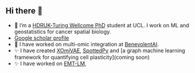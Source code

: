 ## Hi there 👋

- 🔭 I’m a [HDRUK-Turing Wellcome PhD](https://www.hdruk.ac.uk/study-and-train/study/phd/hdr-uk-turing-wellcome-phd-programme-in-health-data-science/) student at UCL. I work on ML and geostatistics for cancer spatial biology.
- [Google scholar profile](https://www.linkedin.com/in/eloise-withnell-155716ab/)
- 🌱 I have worked on multi-omic integration at [BenevolentAI](https://www.benevolent.com/). 
- ✨ I have created [XOmiVAE](https://github.com/zhangxiaoyu11/XOmiVAE), [SpottedPy](https://github.com/secrierlab/SpottedPy) and [a graph machine learning framework for quantifying cell plasticity](coming soon)
- ✨ I have worked on [EMT-LM](https://github.com/secrierlab/EMT-LM), 
